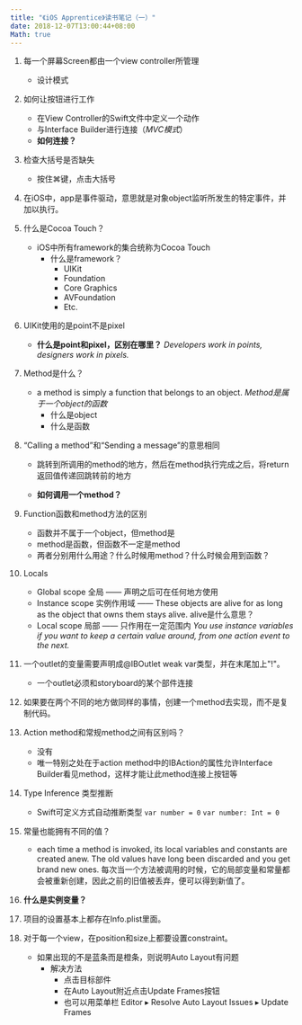 ```yaml
---
title: "《iOS Apprentice》读书笔记（一）"
date: 2018-12-07T13:00:44+08:00
Math: true
---
```

1. 每一个屏幕Screen都由一个view controller所管理
    * 设计模式
2. 如何让按钮进行工作
    * 在View Controller的Swift文件中定义一个动作
    * 与Interface Builder进行连接（*MVC模式*）
    * **如何连接？**
3. 检查大括号是否缺失
    * 按住⌘键，点击大括号
4. 在iOS中，app是事件驱动，意思就是对象object监听所发生的特定事件，并加以执行。
5. 什么是Cocoa Touch？
    * iOS中所有framework的集合统称为Cocoa Touch
        * 什么是framework？
            * UIKit
            * Foundation
            * Core Graphics
            * AVFoundation
            * Etc.
6. UIKit使用的是point不是pixel
    * **什么是point和pixel，区别在哪里？**
    *Developers work in points, designers work in pixels.*
7. Method是什么？
    * a method is simply a function that belongs to an object. 
    *Method是属于一个object的函数*
        * 什么是object
        * 什么是函数
8. “Calling a method”和“Sending a message”的意思相同
    * 跳转到所调用的method的地方，然后在method执行完成之后，将return返回值传递回跳转前的地方
    
    * **如何调用一个method？**
9. Function函数和method方法的区别
    * 函数并不属于一个object，但method是
    * method是函数，但函数不一定是method
    * 两者分别用什么用途？什么时候用method？什么时候会用到函数？
10. Locals
    * Global scope 全局 —— 声明之后可在任何地方使用
    * Instance scope 实例作用域 —— These objects are alive for as long as the object that owns them stays alive. alive是什么意思？
    * Local scope 局部 —— 只作用在一定范围内
    *You use instance variables if you want to keep a certain value around, from one action event to the next.*
    
11. 一个outlet的变量需要声明成@IBOutlet weak var类型，并在末尾加上"!"。

    * 一个outlet必须和storyboard的某个部件连接
   
12. 如果要在两个不同的地方做同样的事情，创建一个method去实现，而不是复制代码。
13. Action method和常规method之间有区别吗？
    * 没有
    * 唯一特别之处在于action method中的IBAction的属性允许Interface Builder看见method，这样才能让此method连接上按钮等
    
14. Type Inference 类型推断
    * Swift可定义方式自动推断类型
    `var number = 0`
     `var number: Int = 0`
15. 常量也能拥有不同的值？
    * each time a method is invoked, its local variables and constants are created anew. The old values have long been discarded and you get brand new ones.
    每次当一个方法被调用的时候，它的局部变量和常量都会被重新创建，因此之前的旧值被丢弃，便可以得到新值了。
16. **什么是实例变量？**
17. 项目的设置基本上都存在Info.plist里面。
18. 对于每一个view，在position和size上都要设置constraint。
    * 如果出现的不是蓝条而是橙条，则说明Auto Layout有问题
        * 解决方法
            * 点击目标部件
            * 在Auto Layout附近点击Update Frames按钮
            * 也可以用菜单栏 Editor ▸ Resolve Auto Layout Issues ▸ Update Frames